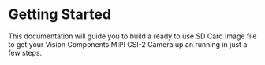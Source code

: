 # Getting Started

This documentation will guide you to build a ready to use SD Card Image file to get your Vision Components MIPI CSI-2 Camera up an running in just a few steps.

